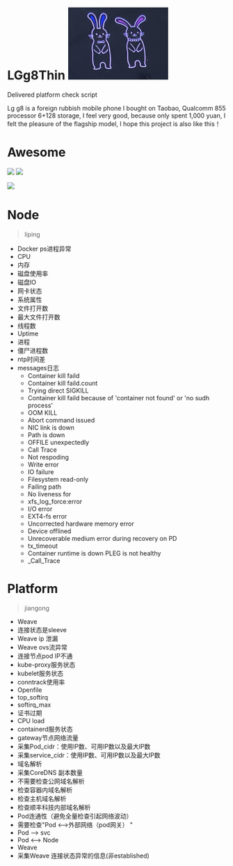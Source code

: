 # LGg8Thin  ![](https://github.com/cai-hd/LGg8Thin/blob/main/logo.png?raw=true)
 Delivered platform check script

 
Lg g8 is a foreign rubbish mobile phone I bought on Taobao, Qualcomm 855 processor 6+128 storage, I feel very good, because only spent 1,000 yuan, I felt the pleasure of the flagship model, I hope this project is also like this！

# Awesome 
![](https://github.com/cai-hd/LGg8Thin/blob/main/WechatIMG13.jpeg?raw=true)
![](https://github.com/cai-hd/LGg8Thin/blob/main/WechatIMG14.jpeg?raw=true)

![](https://github.com/cai-hd/LGg8Thin/blob/main/WechatIMG15.jpeg?raw=true)



  


# Node  
> liping
* Docker ps进程异常
* CPU
* 内存
* 磁盘使用率
* 磁盘IO
* 网卡状态
* 系统属性
* 文件打开数
* 最大文件打开数
* 线程数
* Uptime
* 进程
* 僵尸进程数
* ntp时间差
* messages日志
  * Container kill faild
  * Container kill faild.count
  * Trying direct SIGKILL
  * Container kill faild because of 'container not found' or 'no sudh process'
  * OOM KILL
  * Abort command issued
  * NIC link is down
  * Path is down
  * OFFILE unexpectedly
  * Call Trace
  * Not respoding
  * Write error
  * IO failure
  * Filesystem read-only
  * Failing path
  * No liveness for
  * xfs_log_force:error
  * I/O error
  * EXT4-fs error
  * Uncorrected hardware memory error
  * Device offlined
  * Unrecoverable medium error during recovery on PD
  * tx_timeout
  * Container runtime is down PLEG is not healthy
  * _Call_Trace
  
  
# Platform
> jiangong  
* Weave
* 连接状态是sleeve
* Weave ip 泄漏
* Weave ovs流异常
* 连接节点pod IP不通
* kube-proxy服务状态
* kubelet服务状态
* conntrack使用率
* Openfile
* top_softirq
* softirq_max
* 证书过期
* CPU load
* containerd服务状态
* gateway节点网络流量
* 采集Pod_cidr：使用IP数、可用IP数以及最大IP数
* 采集service_cidr：使用IP数、可用IP数以及最大IP数
* 域名解析
* 采集CoreDNS 副本数量
* 不需要检查公网域名解析
* 检查容器内域名解析
* 检查主机域名解析
* 检查顺丰科技内部域名解析
* Pod连通性（避免全量检查引起网络波动）
* 需要检查"Pod <-->外部网络（pod网关） "
* Pod --> svc
* Pod <--> Node
* Weave
* 采集Weave 连接状态异常的信息(非established)
  
